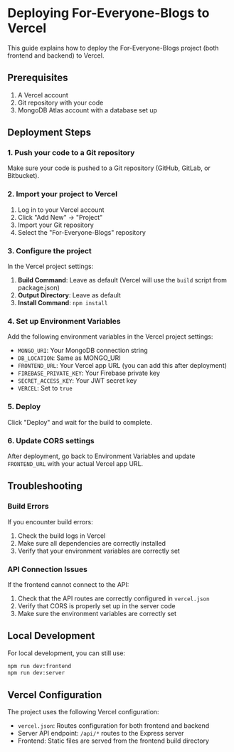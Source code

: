 # Deploying For-Everyone-Blogs to Vercel

This guide explains how to deploy the For-Everyone-Blogs project (both frontend and backend) to Vercel.

## Prerequisites

1. A Vercel account
2. Git repository with your code
3. MongoDB Atlas account with a database set up

## Deployment Steps

### 1. Push your code to a Git repository

Make sure your code is pushed to a Git repository (GitHub, GitLab, or Bitbucket).

### 2. Import your project to Vercel

1. Log in to your Vercel account
2. Click "Add New" → "Project"
3. Import your Git repository
4. Select the "For-Everyone-Blogs" repository

### 3. Configure the project

In the Vercel project settings:

1. **Build Command**: Leave as default (Vercel will use the `build` script from package.json)
2. **Output Directory**: Leave as default
3. **Install Command**: `npm install`

### 4. Set up Environment Variables

Add the following environment variables in the Vercel project settings:

- `MONGO_URI`: Your MongoDB connection string
- `DB_LOCATION`: Same as MONGO_URI
- `FRONTEND_URL`: Your Vercel app URL (you can add this after deployment)
- `FIREBASE_PRIVATE_KEY`: Your Firebase private key
- `SECRET_ACCESS_KEY`: Your JWT secret key
- `VERCEL`: Set to `true`

### 5. Deploy

Click "Deploy" and wait for the build to complete.

### 6. Update CORS settings

After deployment, go back to Environment Variables and update `FRONTEND_URL` with your actual Vercel app URL.

## Troubleshooting

### Build Errors

If you encounter build errors:

1. Check the build logs in Vercel
2. Make sure all dependencies are correctly installed
3. Verify that your environment variables are correctly set

### API Connection Issues

If the frontend cannot connect to the API:

1. Check that the API routes are correctly configured in `vercel.json`
2. Verify that CORS is properly set up in the server code
3. Make sure the environment variables are correctly set

## Local Development

For local development, you can still use:

```bash
npm run dev:frontend
npm run dev:server
```

## Vercel Configuration

The project uses the following Vercel configuration:

- `vercel.json`: Routes configuration for both frontend and backend
- Server API endpoint: `/api/*` routes to the Express server
- Frontend: Static files are served from the frontend build directory
